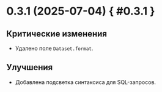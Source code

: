 # 0.3.1 (2025-07-04) { #0.3.1 }

## Критические изменения

- Удалено поле `Dataset.format`.

## Улучшения

- Добавлена подсветка синтаксиса для SQL-запросов.
